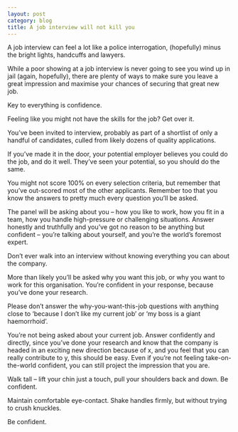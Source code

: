```yaml
---
layout: post
category: blog
title: A job interview will not kill you
---
```


A job interview can feel a lot like a police interrogation, (hopefully) minus the bright lights, handcuffs and lawyers.

While a poor showing at a job interview is never going to see you wind up in jail (again, hopefully), there are plenty of ways to make sure you leave a great impression and maximise your chances of securing that great new job.

Key to everything is confidence. 

Feeling like you might not have the skills for the job? Get over it. 

You’ve been invited to interview, probably as part of a shortlist of only a handful of candidates, culled from likely dozens of quality applications. 

If you’ve made it in the door, your potential employer believes you could do the job, and do it well. 
They’ve seen your potential, so you should do the same.

You might not score 100% on every selection criteria, but remember that you’ve out-scored most of the other applicants.
Remember too that you know the answers to pretty much every question you’ll be asked.

The panel will be asking about you – how you like to work, how you fit in a team, how you handle high-pressure or challenging situations. Answer honestly and truthfully and you’ve got no reason to be anything but confident – you’re talking about yourself, and you’re the world’s foremost expert. 

Don’t ever walk into an interview without knowing everything you can about the company.

More than likely you’ll be asked why you want this job, or why you want to work for this organisation. You’re confident in your response, because you’ve done your research.

Please don’t answer the why-you-want-this-job questions with anything close to ‘because I don’t like my current job’ or ‘my boss is a giant haemorrhoid’.

You’re not being asked about your current job. Answer confidently and directly, since you’ve done your research and know that the company is headed in an exciting new direction because of x, and you feel that you can really contribute to y, this should be easy.
Even if you’re not feeling take-on-the-world confident, you can still project the impression that you are.

Walk tall – lift your chin just a touch, pull your shoulders back and down. Be confident.

Maintain comfortable eye-contact. Shake handles firmly, but without trying to crush knuckles.

Be confident.
